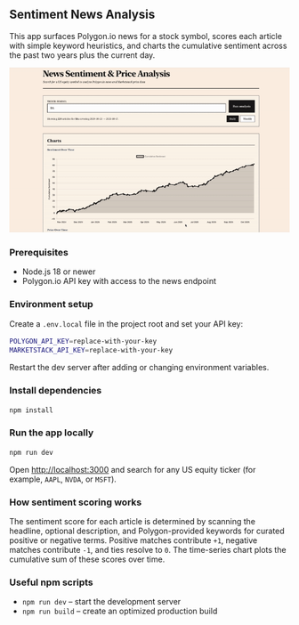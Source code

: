 ## Sentiment News Analysis

This app surfaces Polygon.io news for a stock symbol, scores each article with simple keyword heuristics, and charts the cumulative sentiment across the past two years plus the current day.

![Example](https://github.com/hirokoclanger/sentiment-news-analysis/blob/bca66147b134574f60bc8704c97d9c4ce07a1481/public/ezgif-134f2312059b82.gif)


### Prerequisites

- Node.js 18 or newer
- Polygon.io API key with access to the news endpoint

### Environment setup

Create a `.env.local` file in the project root and set your API key:

```bash
POLYGON_API_KEY=replace-with-your-key
MARKETSTACK_API_KEY=replace-with-your-key
```

Restart the dev server after adding or changing environment variables.

### Install dependencies

```bash
npm install
```

### Run the app locally

```bash
npm run dev
```

Open [http://localhost:3000](http://localhost:3000) and search for any US equity ticker (for example, `AAPL`, `NVDA`, or `MSFT`).

### How sentiment scoring works

The sentiment score for each article is determined by scanning the headline, optional description, and Polygon-provided keywords for curated positive or negative terms. Positive matches contribute `+1`, negative matches contribute `-1`, and ties resolve to `0`. The time-series chart plots the cumulative sum of these scores over time.

### Useful npm scripts

- `npm run dev` – start the development server
- `npm run build` – create an optimized production build



